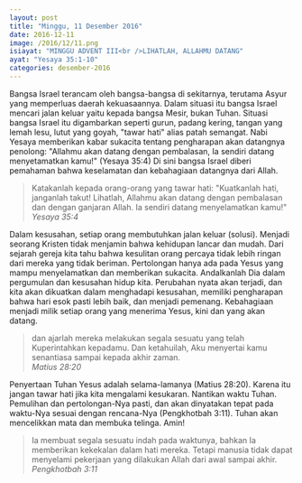 ```yaml
---
layout: post
title: "Minggu, 11 Desember 2016"
date: 2016-12-11
image: /2016/12/11.png
isiayat: "MINGGU ADVENT III<br />LIHATLAH, ALLAHMU DATANG"
ayat: "Yesaya 35:1-10"
categories: desember-2016
---
```


Bangsa Israel terancam oleh bangsa-bangsa di sekitarnya, terutama Asyur yang memperluas daerah kekuasaannya. Dalam situasi itu bangsa Israel mencari jalan keluar yaitu kepada bangsa Mesir, bukan Tuhan. Situasi bangsa Israel itu digambarkan seperti gurun, padang kering, tangan yang lemah lesu, lutut yang goyah, "tawar hati" alias patah semangat. Nabi Yesaya memberikan kabar sukacita tentang pengharapan akan datangnya penolong: "Allahmu akan datang dengan pembalasan, Ia sendiri datang
menyetamatkan kamu!" (Yesaya 35:4) Di sini bangsa Israel diberi pemahaman bahwa keselamatan dan kebahagiaan datangnya dari Allah.

<blockquote>Katakanlah kepada orang-orang yang tawar hati: "Kuatkanlah hati, janganlah takut! Lihatlah, Allahmu akan datang dengan pembalasan dan dengan ganjaran Allah. Ia sendiri datang menyelamatkan kamu!"
<br /><cite>Yesaya 35:4</cite></blockquote>

Dalam kesusahan, setiap orang membutuhkan jalan keluar (solusi). Menjadi seorang Kristen tidak menjamin bahwa kehidupan lancar dan mudah. Dari sejarah gereja kita tahu bahwa kesulitan orang percaya tidak lebih ringan dari mereka yang tidak beriman. Pertolongan hanya ada pada Yesus yang mampu menyelamatkan dan memberikan sukacita. Andalkanlah Dia dalam pergumulan dan kesusahan hidup kita. Perubahan nyata akan terjadi, dan kita akan dikuatkan dalam menghadapi kesusahan, memiliki pengharapan bahwa hari esok pasti lebih baik, dan menjadi pemenang. Kebahagiaan menjadi milik setiap orang yang menerima Yesus, kini dan yang akan datang.

<blockquote>dan ajarlah mereka melakukan segala sesuatu yang telah Kuperintahkan kepadamu. Dan ketahuilah, Aku menyertai kamu senantiasa sampai kepada akhir zaman.
<br /><cite>Matius 28:20</cite></blockquote>

Penyertaan Tuhan Yesus adalah selama-lamanya (Matius 28:20). Karena itu jangan tawar hati jika kita mengalami kesukaran. Nantikan waktu Tuhan. Pemulihan dan pertolongan-Nya pasti, dan akan dinyatakan tepat pada waktu-Nya sesuai dengan rencana-Nya (Pengkhotbah 3:11). Tuhan akan mencelikkan mata dan membuka telinga. Amin!

<blockquote>Ia membuat segala sesuatu indah pada waktunya, bahkan Ia memberikan kekekalan dalam hati mereka. Tetapi manusia tidak dapat menyelami pekerjaan yang dilakukan Allah dari awal sampai akhir.
<br /><cite>Pengkhotbah 3:11</cite></blockquote>

